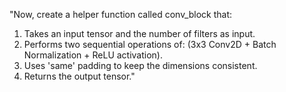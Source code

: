 "Now, create a helper function called conv_block that:

1. Takes an input tensor and the number of filters as input.
2. Performs two sequential operations of: (3x3 Conv2D + Batch Normalization + ReLU activation).
3. Uses 'same' padding to keep the dimensions consistent.
4. Returns the output tensor."
